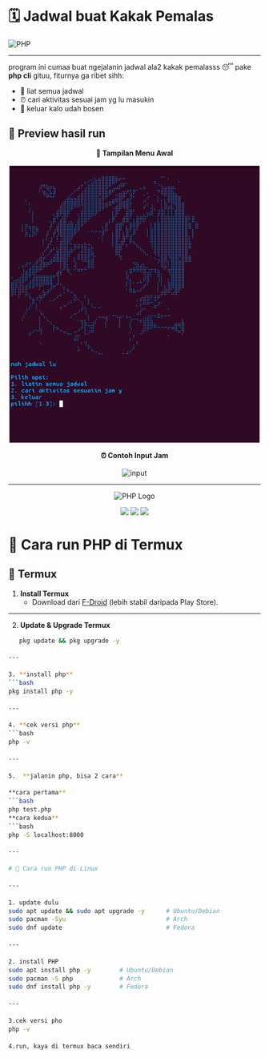 # 🗓️ Jadwal buat Kakak Pemalas  

![PHP](https://img.shields.io/badge/PHP-777BB4?logo=php&logoColor=white&style=for-the-badge)  

---

program ini cumaa buat ngejalanin jadwal ala2 kakak pemalasss 😴 pake **php cli** gituu, fiturnya ga ribet sihh:  
- 📖 liat semua jadwal  
- ⏰ cari aktivitas sesuai jam yg lu masukin  
- 🚪 keluar kalo udah bosen  

## 📸 Preview hasil run  

<p align="center">  
  <b>📌 Tampilan Menu Awal</b><br><br>  
  <img src="assets/preview.jpg" alt="menu" width="500">  
</p>  

<p align="center">  
  <b>⏰ Contoh Input Jam</b><br><br>  
  <img src="assets/preview%02.jpg" alt="input" width="500">  
</p>

---

<p align="center">
  <img src="https://www.php.net/images/logos/new-php-logo.svg" alt="PHP Logo" width="150"/>
</p>

<p align="center">
  <img src="https://img.shields.io/badge/Language-PHP-777BB4?style=for-the-badge&logo=php&logoColor=white"/>
  <img src="https://img.shields.io/badge/Terminal-Termux-000000?style=for-the-badge&logo=android&logoColor=green"/>
  <img src="https://img.shields.io/badge/System-Linux-FCC624?style=for-the-badge&logo=linux&logoColor=black"/>
</p>

# 🚀 Cara run PHP di Termux 

## 📱 Termux

1. **Install Termux**  
   - Download dari [F-Droid](https://f-droid.org/packages/com.termux/) (lebih stabil daripada Play Store).  

---

2. **Update & Upgrade Termux** 
```bash 
   pkg update && pkg upgrade -y

---

3. **install php**
```bash
pkg install php -y

---

4. **cek versi php**
```bash
php -v

---

5.  **jalanin php, bisa 2 cara**

**cara pertama**
```bash
php test.php
**cara kedua**
```bash
php -S localhost:8000

---

# 🚀 Cara run PHP di Linux

---

1. update dulu
sudo apt update && sudo apt upgrade -y      # Ubuntu/Debian
sudo pacman -Syu                            # Arch
sudo dnf update                             # Fedora

---

2. install PHP 
sudo apt install php -y        # Ubuntu/Debian
sudo pacman -S php             # Arch
sudo dnf install php -y        # Fedora

---

3.cek versi pho
php -v

4.run, kaya di termux baca sendiri 
